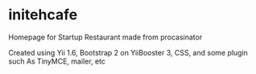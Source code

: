 # initehcafe
Homepage for Startup Restaurant made from procasinator

Created using Yii 1.6, Bootstrap 2 on YiiBooster 3, CSS, and some plugin such As TinyMCE, mailer, etc
